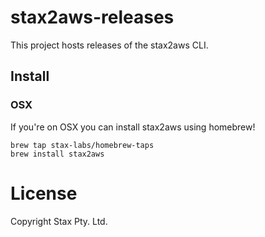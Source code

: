 # stax2aws-releases

This project hosts releases of the stax2aws CLI.

## Install

### OSX

If you're on OSX you can install stax2aws using homebrew!

```
brew tap stax-labs/homebrew-taps
brew install stax2aws
```

# License

Copyright Stax Pty. Ltd.